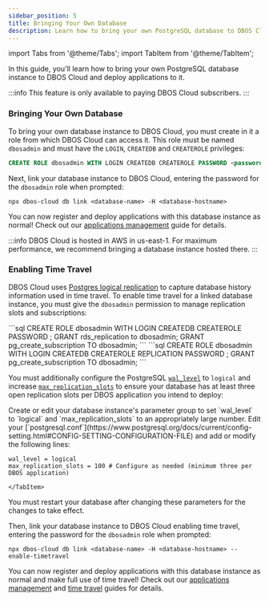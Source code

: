 ```yaml
---
sidebar_position: 5
title: Bringing Your Own Database
description: Learn how to bring your own PostgreSQL database to DBOS Cloud
---
```


import Tabs from '@theme/Tabs';
import TabItem from '@theme/TabItem';

In this guide, you'll learn how to bring your own PostgreSQL database instance to DBOS Cloud and deploy applications to it.

:::info
This feature is only available to paying DBOS Cloud subscribers.
:::

### Bringing Your Own Database

To bring your own database instance to DBOS Cloud, you must create in it a role from which DBOS Cloud can access it.
This role must be named `dbosadmin` and must have the `LOGIN`, `CREATEDB` and `CREATEROLE` privileges:

```sql
CREATE ROLE dbosadmin WITH LOGIN CREATEDB CREATEROLE PASSWORD <password>;
```
Next, link your database instance to DBOS Cloud, entering the password for the `dbosadmin` role when prompted:

```shell
npx dbos-cloud db link <database-name> -H <database-hostname> 
```

You can now register and deploy applications with this database instance as normal!  Check out our [applications management](./application-management.md) guide for details.

:::info
DBOS Cloud is hosted in AWS in us-east-1.
For maximum performance, we recommend bringing a database instance hosted there.
:::


### Enabling Time Travel

DBOS Cloud uses [Postgres logical replication](https://www.postgresql.org/docs/current/logical-replication.html) to capture database history information used in time travel.
To enable time travel for a linked database instance, you must give the `dbosadmin` permission to manage replication slots and subscriptions:

<Tabs groupId="rds-or-postgres">
  <TabItem value="rds" label="AWS RDS">
```sql
CREATE ROLE dbosadmin WITH LOGIN CREATEDB CREATEROLE PASSWORD <password>;
GRANT rds_replication to dbosadmin;
GRANT pg_create_subscription TO dbosadmin;
```
  </TabItem>
    <TabItem value="postgres" label="PostgreSQL">
```sql
CREATE ROLE dbosadmin WITH LOGIN CREATEDB CREATEROLE REPLICATION PASSWORD <password>;
GRANT pg_create_subscription TO dbosadmin;
```
    </TabItem>
</Tabs>

You must additionally configure the PostgreSQL [`wal_level`](https://www.postgresql.org/docs/current/runtime-config-wal.html#GUC-WAL-LEVEL) to `logical` and increase [`max_replication_slots`](https://www.postgresql.org/docs/current/runtime-config-replication.html#GUC-MAX-REPLICATION-SLOTS) to ensure your database has at least three open replication slots per DBOS application you intend to deploy:

<Tabs groupId="rds-or-postgres">
  <TabItem value="rds" label="AWS RDS">
Create or edit your database instance's parameter group to set `wal_level` to `logical` and `max_replication_slots` to an appropriately large number.
  </TabItem>
    <TabItem value="postgres" label="PostgreSQL">
Edit your [`postgresql.conf`](https://www.postgresql.org/docs/current/config-setting.html#CONFIG-SETTING-CONFIGURATION-FILE) and add or modify the following lines:

```
wal_level = logical
max_replication_slots = 100 # Configure as needed (minimum three per DBOS application)
```
    </TabItem>
</Tabs>

You must restart your database after changing these parameters for the changes to take effect.

Then, link your database instance to DBOS Cloud enabling time travel, entering the password for the `dbosadmin` role when prompted:

```shell
npx dbos-cloud db link <database-name> -H <database-hostname> --enable-timetravel
```

You can now register and deploy applications with this database instance as normal and make full use of time travel!  Check out our [applications management](./application-management.md) and [time travel](./timetravel-debugging.md) guides for details.
